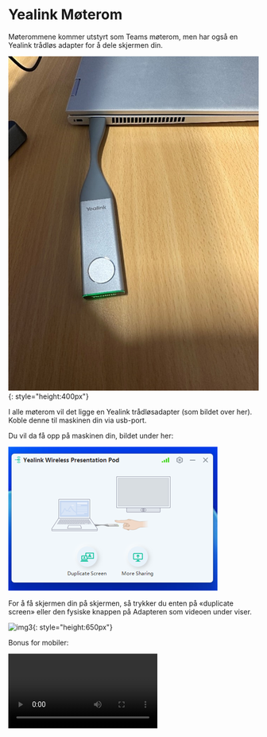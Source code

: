 # Yealink Møterom
Møterommene kommer utstyrt som Teams møterom, men har også en Yealink trådløs adapter for å dele skjermen din.

![img](\img\ylink1.jpg){: style="height:400px"}

I alle møterom vil det ligge en Yealink trådløsadapter (som bildet over her). Koble denne til maskinen din via usb-port.

Du vil da få opp på maskinen din, bildet under her:

![img2](\img\ylink2.png)

For å få skjermen din på skjermen, så trykker du enten på «duplicate screen» eller den fysiske knappen på Adapteren som videoen under viser.

![img3](\img\ylink3.gif){: style="height:650px"}


Bonus for mobiler:

<video src="https://github.com/milarn/mkdocs/assets/50296048/37aaafa4-67be-4694-9a73-284ab1a126a7" controls="controls" style="max-height: 430px;">
</video>